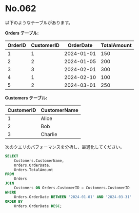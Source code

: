 # No.062

以下のようなテーブルがあります。

**Orders テーブル:**

| OrderID | CustomerID | OrderDate   | TotalAmount |
|---------|------------|-------------|-------------|
| 1       | 1          | 2024-01-01  | 150         |
| 2       | 2          | 2024-01-05  | 200         |
| 3       | 3          | 2024-02-01  | 300         |
| 4       | 1          | 2024-02-10  | 100         |
| 5       | 2          | 2024-03-01  | 250         |

**Customers テーブル:**

| CustomerID | CustomerName |
|------------|--------------|
| 1          | Alice        |
| 2          | Bob          |
| 3          | Charlie      |

次のクエリのパフォーマンスを分析し、最適化してください。

```sql
SELECT
    Customers.CustomerName,
    Orders.OrderDate,
    Orders.TotalAmount
FROM
    Orders
JOIN
    Customers ON Orders.CustomerID = Customers.CustomerID
WHERE
    Orders.OrderDate BETWEEN '2024-01-01' AND '2024-03-31'
ORDER BY
    Orders.OrderDate DESC;
```
